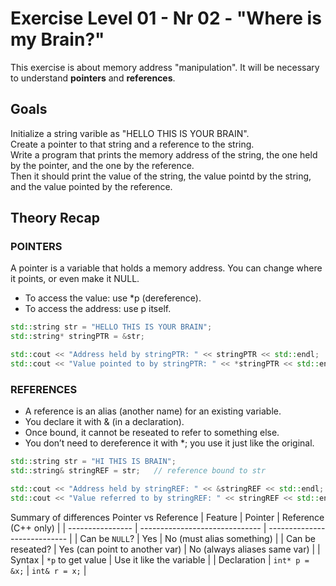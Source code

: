 # Exercise Level 01 - Nr 02 - "Where is my Brain?"

This exercise is about memory address "manipulation".
It will be necessary to understand **pointers** and **references**.

## Goals
Initialize a string varible as "HELLO THIS IS YOUR BRAIN".  
Create a pointer to that string and a reference to the string.  
Write a program that prints the memory address of the string, the one held by the pointer, and the one by the reference.  
Then it should print the value of the string, the value pointd by the string, and the value pointed by the reference.   


## Theory Recap

### POINTERS
A pointer is a variable that holds a memory address. You can change where it points, or even make it NULL.  
- To access the value: use *p (dereference).  
- To access the address: use p itself.  

```cpp
std::string str = "HELLO THIS IS YOUR BRAIN";
std::string* stringPTR = &str;

std::cout << "Address held by stringPTR: " << stringPTR << std::endl;
std::cout << "Value pointed to by stringPTR: " << *stringPTR << std::endl;
```

### REFERENCES
- A reference is an alias (another name) for an existing variable.  
- You declare it with & (in a declaration).  
- Once bound, it cannot be reseated to refer to something else.  
- You don’t need to dereference it with *; you use it just like the original.  

```cpp
std::string str = "HI THIS IS BRAIN";
std::string& stringREF = str;   // reference bound to str

std::cout << "Address held by stringREF: " << &stringREF << std::endl;
std::cout << "Value referred to by stringREF: " << stringREF << std::endl;
```

Summary of differences Pointer vs Reference
| Feature          | Pointer                        | Reference (C++ only)         |
| ---------------- | ------------------------------ | ---------------------------- |
| Can be `NULL`?   | Yes                            | No (must alias something)    |
| Can be reseated? | Yes (can point to another var) | No (always aliases same var) |
| Syntax           | `*p` to get value              | Use it like the variable     |
| Declaration      | `int* p = &x;`                 | `int& r = x;`                |
